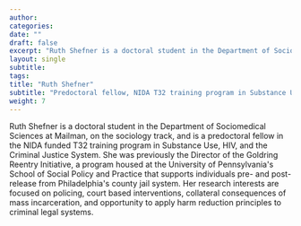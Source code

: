 ```yaml
---
author: 
categories:
date: ""
draft: false
excerpt: "Ruth Shefner is a doctoral student in the Department of Sociomedical Sciences and a predoctoral fellow in the NIDA T32 training program in Substance Use, HIV, and the Criminal Justice System"
layout: single
subtitle: 
tags:
title: "Ruth Shefner"
subtitle: "Predoctoral fellow, NIDA T32 training program in Substance Use, HIV, and the Criminal Justice System"
weight: 7
---
```


Ruth Shefner is a doctoral student in the Department of Sociomedical Sciences at Mailman, on the sociology track, and is a predoctoral fellow in the NIDA funded T32 training program in Substance Use, HIV, and the Criminal Justice System. She was previously the Director of the Goldring Reentry Initiative, a program housed at the University of Pennsylvania's School of Social Policy and Practice that supports individuals pre- and post-release from Philadelphia's county jail system. Her research interests are focused on policing, court based interventions, collateral consequences of mass incarceration, and opportunity to apply harm reduction principles to criminal legal systems.